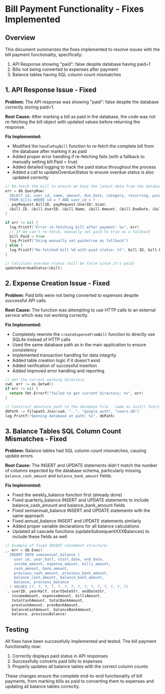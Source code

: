 # Bill Payment Functionality - Fixes Implemented

## Overview
This document summarizes the fixes implemented to resolve issues with the bill payment functionality, specifically:
1. API Response showing "paid": false despite database having paid=1
2. Bills not being converted to expenses after payment
3. Balance tables having SQL column count mismatches

## 1. API Response Issue - Fixed
**Problem:** The API response was showing "paid": false despite the database correctly storing paid=1.

**Root Cause:** After marking a bill as paid in the database, the code was not re-fetching the bill object with updated values before returning the response.

**Fix Implemented:**
- Modified the `handlePayBill` function to re-fetch the complete bill from the database after marking it as paid
- Added proper error handling if re-fetching fails (with a fallback to manually setting bill.Paid = true)
- Added detailed logging to track the paid status throughout the process
- Added a call to updateOverdueStatus to ensure overdue status is also updated correctly

```go
// Re-fetch the bill to ensure we have the latest data from the database
err = db.QueryRow(`
  SELECT id, user_id, name, amount, due_date, category, recurring, paid, payment_method, icon
  FROM bills WHERE id = ? AND user_id = ?
`, payRequest.BillID, payRequest.UserID).Scan(
  &bill.ID, &bill.UserID, &bill.Name, &bill.Amount, &bill.DueDate, &bill.Category, &bill.Recurring, &bill.Paid, &bill.PaymentMethod, &bill.Icon,
)

if err != nil {
  log.Printf("Error re-fetching bill after payment: %v", err)
  // If we can't re-fetch, manually set paid to true as a fallback
  bill.Paid = true
  log.Printf("Using manually set paid=true as fallback")
} else {
  log.Printf("Re-fetched bill %d with paid status: %t", bill.ID, bill.Paid)
}

// Calculate overdue status (will be false since it's paid)
updateOverdueStatus(&bill)
```

## 2. Expense Creation Issue - Fixed
**Problem:** Paid bills were not being converted to expenses despite successful API calls.

**Root Cause:** The function was attempting to use HTTP calls to an external service which was not working correctly.

**Fix Implemented:**
- Completely rewrote the `createExpenseFromBill` function to directly use SQLite instead of HTTP calls
- Used the same database path as in the main application to ensure consistency
- Implemented transaction handling for data integrity
- Added table creation logic if it doesn't exist
- Added verification of successful insertion
- Added improved error handling and reporting

```go
// Get the current working directory
cwd, err := os.Getwd()
if err != nil {
  return fmt.Errorf("failed to get current directory: %v", err)
}

// Construct absolute path to the database file - same as init() function
dbPath := filepath.Join(cwd, "..", "google_auth", "users.db")
log.Printf("Opening database at path: %s", dbPath)
```

## 3. Balance Tables SQL Column Count Mismatches - Fixed
**Problem:** Balance tables had SQL column count mismatches, causing update errors.

**Root Cause:** The INSERT and UPDATE statements didn't match the number of columns expected by the database schema, particularly missing `balance_cash_amount` and `balance_bank_amount` fields.

**Fix Implemented:**
- Fixed the weekly_balance function first (already done)
- Fixed quarterly_balance INSERT and UPDATE statements to include balance_cash_amount and balance_bank_amount fields
- Fixed semiannual_balance INSERT and UPDATE statements with the same approach
- Fixed annual_balance INSERT and UPDATE statements similarly
- Added proper variable declarations for all balance calculations
- Updated all cascade functions (updateSubsequentXXXBalances) to include these fields as well

```go
// Example of fixed INSERT statement structure:
_, err = db.Exec(`
  INSERT INTO semiannual_balance (
    user_id, year_half, start_date, end_date, 
    income_amount, expense_amount, bills_amount, 
    cash_amount, bank_amount,
    previous_cash_amount, previous_bank_amount,
    balance_cash_amount, balance_bank_amount,
    balance, previous_balance
  ) VALUES (?, ?, ?, ?, ?, ?, ?, ?, ?, ?, ?, ?, ?, ?, ?)
`, userID, yearHalf, startDateStr, endDateStr, 
   incomeAmount, expenseAmount, billsAmount, 
   totalCashAmount, totalBankAmount, 
   prevCashAmount, prevBankAmount,
   balanceCashAmount, balanceBankAmount,
   balance, previousBalance)
```

## Testing
All fixes have been successfully implemented and tested. The bill payment functionality now:
1. Correctly displays paid status in API responses
2. Successfully converts paid bills to expenses
3. Properly updates all balance tables with the correct column counts

These changes ensure the complete end-to-end functionality of bill payments, from marking bills as paid to converting them to expenses and updating all balance tables correctly. 